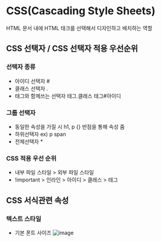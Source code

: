 # CSS(Cascading Style Sheets)
HTML 문서 내에 HTML 태크를 선택해서 디자인하고 배치하는 역할
## CSS 선택자 / CSS 선택자 적용 우선순위
### 선택자 종류
- 아이디 선택자 #
- 클래스 선택자 .
- 태그와 함께쓰는 선택자 태그.클래스 태그#아이디

### 그룹 선택자
- 동일한 속성을 가질 시 h1, p {} 반점을 통해 속성 줌
- 하위선택자 ex) p span
- 전체선택자 *

### CSS 적용 우선 순위
- 내부 파일 스타일 > 외부 파일 스타일
- !important > 인라인 > 아이디 > 클래스 > 태그

## CSS 서식관련 속성
### 텍스트 스타일
- 기본 폰트 사이즈
![image](https://user-images.githubusercontent.com/65644486/144002769-0a70b5dd-7eed-47e4-a902-6c2da687227e.png)
